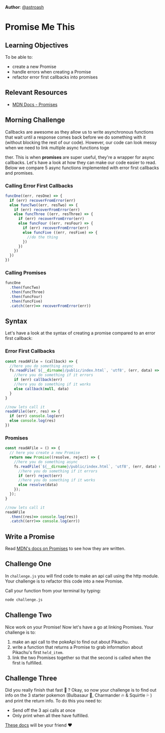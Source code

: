 
**Author**: [@astroash](https://github.com/astroash) 

# Promise Me This

## Learning Objectives
To be able to:
- create a new Promise
- handle errors when creating a Promise
- refactor error first callbacks into promises

## Relevant Resources
- [MDN Docs - Promises]( https://developer.mozilla.org/en-US/docs/Web/JavaScript/Reference/Global_Objects/Promise)

## Morning Challenge

Callbacks are awesome as they allow us to write asynchronous functions that wait until a response comes back before we do something with it (without blocking the rest of our code). However, our code can look messy when we need to link multiple async functions toge










ther. This is when **promises** are super useful, they're a wrapper for async callbacks. Let's have a look at how they can make our code easier to read. Below we compare 5 async functions implemented with error first callbacks and promises.

### Calling Error First Callbacks
```js
funcOne((err, resOne) => {
  if (err) recoverFromError(err)
  else funcTwo((err, resTwo) => {
    if (err) recoverFromError(err)
    else funcThree ((err, resThree) => {
      if (err) recoverFromError(err)
      else funcFour ((err, resFour) => {
        if (err) recoverFromError(err)
        else funcFive ((err, resFive) => {
          //do the thing
        })
      })
    })
  })
})
```
### Calling Promises
```js
funcOne
  .then(funcTwo)
  .then(funcThree)
  .then(funcFour)
  .then(funcFive)
  .catch((err)=> recoverFromError(err))
```

## Syntax
Let's have a look at the syntax of creating a promise compared to an error first callback:

### Error First Callbacks
```js
const readAFile = (callback) => {
  //here you do something async
  fs.readFile(`${__dirname}/public/index.html`, 'utf8', (err, data) => {
    //here you do something if it errors
    if (err) callback(err)
    //here you do something if it works
    else callback(null, data)
  }
}

//now lets call it
readAFile((err, res) => {
  if (err) console.log(err)
  else console.log(res)
})
```

### Promises
```js
const readAFile = () => {
  // here you create a new Promise
  return new Promise((resolve, reject) => {
    //here you do something async
    fs.readFile(`${__dirname}/public/index.html`, 'utf8', (err, data) => {
      //here you do something if it errors
      if (err) reject(err)
      //here you do something if it works
      else resolve(data)
    });
  });
}

//now lets call it
readAFile
  .then((res)=> console.log(res))
  .catch((err)=> console.log(err))
```
## Write a Promise
Read [MDN's docs on Promises]( https://developer.mozilla.org/en-US/docs/Web/JavaScript/Reference/Global_Objects/Promise#Creating_a_Promise) to see how they are written.

## Challenge One
In `challenge.js` you will find code to make an api call using the http module. Your challenge is to refactor this code into a new Promise.

Call your function from your terminal by typing:
```bash
node challenge.js
```

## Challenge Two
Nice work on your Promise! Now let's have a go at linking Promises. Your challenge is to:
1. make an api call to the pokeApi to find out about Pikachu.
2. write a function that returns a Promise to grab information about Pikachu's first `held_item`.
3. link the two Promises together so that the second is called when the first is fulfilled.

## Challenge Three
Did you really finish that fast :dash: ? Okay, so now your challenge is to find out info on the 3 starter pokemon (Bulbasaur :leaves:, Charmander :fire: & Squirtle :sweat_drops: ) and print the return info. To do this you need to:
- Send off the 3 api calls at once
- Only print when all thee have fulfilled.

[These docs](https://developer.mozilla.org/en-US/docs/Web/JavaScript/Reference/Global_Objects/Promise/all) will be your friend :heart:
